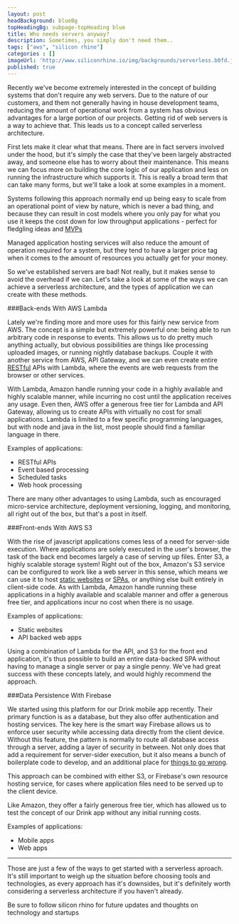 ```yaml
---
layout: post
headBackground: blueBg
topHeadingBg: subpage-topHeading blue
title: Who needs servers anyway?
description: Sometimes, you simply don't need them..
tags: ["aws", "silicon rhino"]
categories : []
imageUrl: 'http://www.siliconrhino.io/img/backgrounds/serverless.b0fd.jpg'
published: true
---
```


Recently we've become extremely interested in the concept of building systems that don't require any web servers. Due to the nature of our customers, and them not generally having in house development teams, reducing the amount of operational work from a system has obvious advantages for a large portion of our projects. Getting rid of web servers is a way to achieve that. This leads us to a concept called serverless architecture.

First lets make it clear what that means. There are in fact servers involved under the hood, but it's simply the case that they've been largely abstracted away, and someone else has to worry about their maintenance. This means we can focus more on building the core logic of our application and less on running the infrastructure which supports it. This is really a broad term that can take many forms, but we'll take a look at some examples in a moment.

Systems following this approach normally end up being easy to scale from an operational point of view by nature, which is never a bad thing, and because they can result in cost models where you only pay for what you use it keeps the cost down for low throughput applications - perfect for fledgling ideas and [MVPs](https://en.wikipedia.org/wiki/Minimum_viable_product)

Managed application hosting services will also reduce the amount of operation required for a system, but they tend to have a larger price tag when it comes to the amount of resources you actually get for your money.

So we've established servers are bad! Not really, but it makes sense to avoid the overhead if we can. Let's take a look at some of the ways we can achieve a serverless architecture, and the types of application we can create with these methods.

###Back-ends With AWS Lambda

Lately we're finding more and more uses for this fairly new service from AWS. The concept is a simple but extremely powerful one: being able to run arbitrary code in response to events. This allows us to do pretty much anything actually, but obvious possibilities are things like processing uploaded images, or running nightly database backups. Couple it with another service from AWS, API Gateway, and we can even create entire [RESTful](https://en.wikipedia.org/wiki/Representational_state_transfer) APIs with Lambda, where the events are web requests from the browser or other services.

With Lambda, Amazon handle running your code in a highly available and highly scalable manner, while incurring no cost until the application receives any usage. Even then, AWS offer a generous free tier for Lambda and API Gateway, allowing us to create APIs with virtually no cost for small applications. Lambda is limited to a few specific programming languages, but with node and java in the list, most people should find a familiar language in there.

Examples of applications:

  - RESTful APIs
  - Event based processing
  - Scheduled tasks
  - Web hook processing

There are many other advantages to using Lambda, such as encouraged micro-service architecture, deployment versioning, logging, and monitoring, all right out of the box, but that's a post in itself.

###Front-ends With AWS S3

With the rise of javascript applications comes less of a need for server-side execution. Where applications are solely executed in the user's browser, the task of the back end becomes largely a case of serving up files. Enter S3, a highly scalable storage system! Right out of the box, Amazon's S3 service can be configured to work like a web server in this sense, which means we can use it to host [static websites](https://en.wikipedia.org/wiki/Static_web_page) or [SPAs](https://en.wikipedia.org/wiki/Single-page_application), or anything else built entirely in client-side code. As with Lambda, Amazon handle running these applications in a highly available and scalable manner and offer a generous free tier, and applications incur no cost when there is no usage.

Examples of applications:

  - Static websites
  - API backed web apps

Using a combination of Lambda for the API, and S3 for the front end application, it's thus possible to build an entire data-backed SPA without having to manage a single server or pay a single penny. We've had great success with these concepts lately, and would highly recommend the approach.

###Data Persistence With Firebase

We started using this platform for our Drink mobile app recently. Their primary function is as a database, but they also offer authentication and hosting services. The key here is the smart way Firebase allows us to enforce user security while accessing data directly from the client device. Without this feature, the pattern is normally to route all database access through a server, adding a layer of security in between. Not only does that add a requirement for server-sider execution, but it also means a bunch of boilerplate code to develop, and an additional place for [things to go wrong](https://en.wikipedia.org/wiki/Murphy's_law).

This approach can be combined with either S3, or Firebase's own resource hosting service, for cases where application files need to be served up to the client device.

Like Amazon, they offer a fairly generous free tier, which has allowed us to test the concept of our Drink app without any initial running costs.

Examples of applications:

  - Mobile apps
  - Web apps

---

Those are just a few of the ways to get started with a serverless aproach. It's still important to weigh up the situation before choosing tools and technologies, as every approach has it's downsides, but it's definitely worth considering a serverless architecture if you haven't already.

Be sure to follow silicon rhino for future updates and thoughts on technology and startups

<!-- [get the PDF]({{ site.url }}/assets/mydoc.pdf). -->
